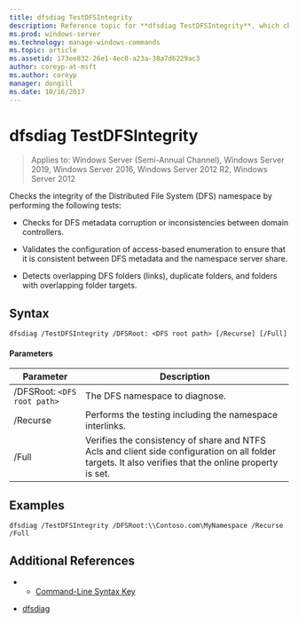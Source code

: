 ```yaml
---
title: dfsdiag TestDFSIntegrity
description: Reference topic for **dfsdiag TestDFSIntegrity**, which checks the integrity of the Distributed File System (DFS) namespace.
ms.prod: windows-server
ms.technology: manage-windows-commands
ms.topic: article
ms.assetid: 173ee832-26e1-4ec8-a23a-38a7d6229ac3
author: coreyp-at-msft
ms.author: coreyp
manager: dongill
ms.date: 10/16/2017
---
```

# dfsdiag TestDFSIntegrity

> Applies to: Windows Server (Semi-Annual Channel), Windows Server 2019, Windows Server 2016, Windows Server 2012 R2, Windows Server 2012

Checks the integrity of the Distributed File System (DFS) namespace by performing the following tests:

- Checks for DFS metadata corruption or inconsistencies between domain controllers.

- Validates the configuration of access-based enumeration to ensure that it is consistent between DFS metadata and the namespace server share.

- Detects overlapping DFS folders (links), duplicate folders, and folders with overlapping folder targets.

## Syntax

```
dfsdiag /TestDFSIntegrity /DFSRoot: <DFS root path> [/Recurse] [/Full]
```

#### Parameters

| Parameter | Description |
|-------|--------|
| /DFSRoot: `<DFS root path>`| The DFS namespace to diagnose. |
| /Recurse | Performs the testing including the namespace interlinks. |
| /Full | Verifies the consistency of share and NTFS Acls and client side configuration on all folder targets. It also verifies that the online property is set. |

## Examples

```
dfsdiag /TestDFSIntegrity /DFSRoot:\\Contoso.com\MyNamespace /Recurse /Full
```

## Additional References

-   - [Command-Line Syntax Key](command-line-syntax-key.md)

-   [dfsdiag](dfsdiag.md)


